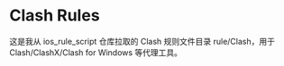 # Clash Rules
这是我从 ios_rule_script 仓库拉取的 Clash 规则文件目录 rule/Clash，用于 Clash/ClashX/Clash for Windows 等代理工具。
